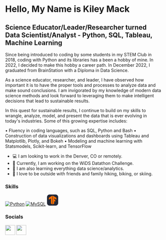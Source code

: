 Hello, My Name is Kiley Mack
=====================================================================================


Science Educator/Leader/Researcher turned Data Scientist/Analyst - Python, SQL, Tableau, Machine Learning 
-------------------------------------------------------------------------------------

Since being introduced to coding by some students in my STEM Club in 2018, coding with Python and its libraries has a been a hobby of mine.  In 2022, I decided to make this hobby a career path.  In December 2022, I graduated from BrainStation with a Diploma in Data Science.  

As a science educator, researcher, and leader, I have observed how important it is to have the proper tools and processes to analyze data and make sound conclusions. I am invigorated by my knowledge of modern data science methods and look forward to leveraging them to make intelligent decisions that lead to sustainable results. 

In this quest for sustainable results, I continue to build on my skills to wrangle, analyze, model, and present the data that is ever evolving in today's industries. Some of this growing expertise includes:

• Fluency in coding languages, such as SQL, Python and Bash
• Construction of data visualizations and dashboards using Tableau and Matplotlib, Plotly, and Bokeh
• Modeling and machine learning with Statsmodels, Scikit-learn, and TensorFlow

* :computer: I am looking to work in the Denver, CO or remotely. 
* 🔭 Currently, I am working on the WiDS Datathon Challenge.
* 🧠 I am also learning everything data science/analytics.
* :sunrise_over_mountains:	 I love to be outside with friends and family hiking, biking, or skiing.

### Skills

<p align="left">
<a href="https://www.python.org/" target="_blank" rel="noreferrer"><img src="https://raw.githubusercontent.com/danielcranney/readme-generator/main/public/icons/skills/python-colored.svg" width="36" height="36" alt="Python" /></a>
<a href="https://www.mysql.com/" target="_blank" rel="noreferrer"><img src="https://raw.githubusercontent.com/danielcranney/readme-generator/main/public/icons/skills/mysql-colored.svg" width="36" height="36" alt="MySQL" /></a>
<a href="https://www.tensorflow.org/" target="_blank" rel="noreferrer"><img src="https://raw.githubusercontent.com/tandpfun/skill-icons/main/icons/TensorFlow-Dark.svg" width="36" height="36" alt="PostgreSQL" /></a>
</p>

### Socials

<p align="left"> <a href="https://github.com/kmack3990" target="_blank" rel="noreferrer"><img src="https://raw.githubusercontent.com/danielcranney/readme-generator/main/public/icons/socials/github.svg" width="32" height="32" /></a> <a href="https://www.linkedin.com/in/kileymack/" target="_blank" rel="noreferrer"><img src="https://raw.githubusercontent.com/danielcranney/readme-generator/main/public/icons/socials/linkedin.svg" width="32" height="32" /></a></p>

<!--
**kmack3990/kmack3990** is a ✨ _special_ ✨ repository because its `README.md` (this file) appears on your GitHub profile.

Here are some ideas to get you started:

- 🔭 I’m currently working on ...
- 🌱 I’m currently learning ...
- 👯 I’m looking to collaborate on ...
- 🤔 I’m looking for help with ...
- 💬 Ask me about ...
- 📫 How to reach me: ...
- 😄 Pronouns: ...
- ⚡ Fun fact: ...
-->
